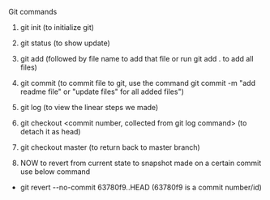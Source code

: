 Git commands

1. git init (to initialize git)
2. git status (to show update)
3. git add (followed by file name to add that file or run git add . to add all files)
4. git commit (to commit file to git, use the command git commit -m "add readme file" or "update files" for all added files")

5. git log (to view the linear steps we made)
6. git checkout <commit number, collected from git log command> (to detach it as head)
7. git checkout master (to return back to master branch)

8. NOW to revert from current state to snapshot made on a certain commit use below command
* git revert --no-commit 63780f9..HEAD (63780f9 is a commit number/id)
